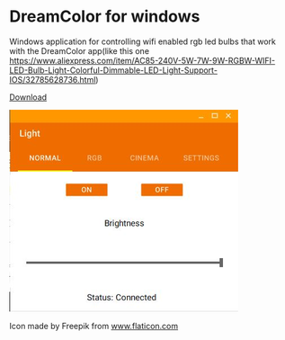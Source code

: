 # DreamColor for windows

Windows application for controlling wifi enabled rgb led bulbs that work with the DreamColor app(like this one https://www.aliexpress.com/item/AC85-240V-5W-7W-9W-RGBW-WIFI-LED-Bulb-Light-Colorful-Dimmable-LED-Light-Support-IOS/32785628736.html)

[Download](LightController.zip?raw=true)

![Screenshot](https://github.com/Gudmunduro/dreamcolor-windows/raw/master/Screenshots/Screenshot1.JPG)

Icon made by Freepik from www.flaticon.com
